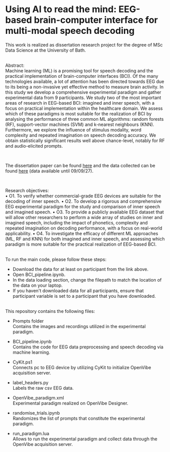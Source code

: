 # Using AI to read the mind: EEG-based brain-computer interface for multi-modal speech decoding

This work is realized as dissertation research project for the degree of MSc Data Science at the University of Bath. 
 <br>
  <br>
  

Abstract:
 <br>
Machine learning (ML) is a promising tool for speech decoding and the practical implementation of brain-computer interfaces (BCI). Of the many technologies available, a lot of attention has been directed towards EEG due to its being a non-invasive yet effective method to measure brain activity. In this study we develop a comprehensive experimental paradigm and gather experimental data from 9 participants. We study two of the most important areas of research in EEG-based BCI: imagined and inner speech, with a focus on practical implementation within the healthcare domain. We assess which of these paradigms is most suitable for the realization of BCI by analysing the performance of three common ML algorithms: random forests (RF), support-vector machines (SVM) and k-nearest neighbours (KNN). Furthermore, we explore the influence of stimulus modality, word complexity and repeated imagination on speech decoding accuracy. We obtain statistically significant results well above chance-level, notably for RF and audio-elicited prompts.
 <br>


 <br>
  
The dissertation paper can be found <a href="https://laidlawscholars.network/manage/documents/192939">here</a> and the data collected can be found <a href="https://drive.google.com/drive/folders/1yOWKGGSMLYj_K_Vaq0wTx6WtS_0xOEDg?usp=sharing">here</a> (data available until 09/09/27).

 <br>
 
Research objectives:
 <br>
• O1. To verify whether commercial-grade EEG devices are suitable for the decoding of inner speech.
• O2. To develop a rigorous and comprehensive EEG experimental paradigm for the study and comparison of inner speech and imagined speech.
• O3. To provide a publicly available EEG dataset that will allow other researchers to perform a wide array of studies on inner and imagined speech, including the impact of phonetics, complexity and repeated imagination on decoding performance, with a focus on real-world applicability.
• O4. To investigate the efficacy of different ML approaches (ML, RF and KNN) for both imagined and inner speech, and assessing which paradigm is more suitable for the practical realization of EEG-based BCI.


 <br>
To run the main code, please follow these steps:

- Download the data for at least on participant from the link above.
- Open BCI_pipeline.ipynb.
- In the data loading section, change the filepath to match the location of the data on your laptop. 
- If you haven't downloaded data for all participants, ensure that participant variable is set to a participant that you have downloaded.

 <br>
This repository contains the following files:

- Prompts folder <br>
Contains the images and recordings utilized in the experimental paradigm.

- BCI_pipeline.ipynb  <br>
Contains the code for EEG data preprocessing and speech decoding via machine learning.

- CyKit.ps1 <br>
Connects pc to EEG device by utilizing CyKit to initialize OpenVibe acquisition server.

- label_headers.py <br>
Labels the raw csv EEG data.

- OpenVibe_paradigm.xml <br>
Experimental paradigm realized on OpenVibe Designer.

- randomise_trials.ipynb <br>
Randomizes the list of prompts that constitute the experimental paradigm.

- run_paradigm.lua <br>
Allows to run the experimental paradigm and collect data through the OpenVibe acquisition server.
